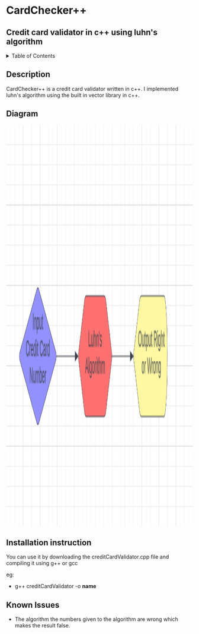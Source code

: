 # CardChecker++

## Credit card validator in c++ using luhn's algorithm

<!-- TABLE OF CONTENTS -->
<details>
  <summary>Table of Contents</summary>
  <ol>
    <li><a href="#description">Description</a></li>
    <li><a href="#diagram">Diagram</a></li>
    <li><a href="#installation instruction">Installation Instruction</a></li>
    <li><a href="#known issues">Known Issues</a></li>
  </ol>
</details>

## Description

CardChecker++ is a credit card validator written in c++. I implemented luhn's algorithm using the built in vector library in c++.

## Diagram
  
  <a href="https://github.com/Huginode/CardChecker-">
    <img src="images/diagram.png" width="1920" height="1080">
  </a>

## Installation instruction

You can use it by downloading the creditCardValidator.cpp file and compiling it using g++ or gcc

eg:
* g++ creditCardValidator -o **name**

## Known Issues

* The algorithm the numbers given to the algorithm are wrong which makes the result false.